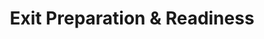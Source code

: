 ---
layout: sub-service
order: 4
title: "Exit Preparation & Readiness"
parent: "Mergers and Acquisitions"
description: "SLKone's Exit Preparation & Readiness services ensure that your organization is well-positioned for exit strategies, whether through sale, IPO, or other means, maximizing value and facilitating a smooth transition."
approach: "We assist in preparing your organization for exit by optimizing financial performance, enhancing operational efficiencies, and strengthening governance structures. Our approach includes strategic planning, performance improvement initiatives, and comprehensive readiness assessments to ensure that your company is attractive to potential buyers or investors."
intro: "Positioning your organization for a successful exit through financial optimization, operational improvements, and robust governance strategies, ensuring attractiveness to potential buyers or investors."
focus_areas:
  - title: "Next-Step Roadmap Development"
    content: "Facilitate the strategic roadmap for the next stage of investment or exit."
  - title: "High-Impact Implementation"
    content: "Implement high-impact, short-timeline initiatives to prepare for the transition."
  - title: "Ongoing Improvement Roadmap and Value Articulation"
    content: "Support the creation of the next investment thesis by identifying post-transaction improvements."
  - title: "Business Transition Support"
    content: "Partner with your team to ensure a smooth and efficient business transition during sale or other exit processes."
why_choose:
  - "Maximized Valuation: Enhance your organization's attractiveness to potential buyers or investors."
  - "Comprehensive Preparation: Address all aspects of exit readiness, from financials to operations."
  - "Experienced Advisors: Work with consultants who have a proven track record in exit strategies."
  - "Smooth Transition: Ensure a seamless shift during the exit process with minimal disruption."
cta: "Contact us to discover how our Exit Preparation & Readiness services can maximize the value of your organization and facilitate a smooth transition to your next venture."
icon: "fa-door-closed"
color: "forest"
image: "/assets/images/backgrounds/exit-preparation-readiness.webp"
permalink: /services/mergers-and-acquisitions/exit-preparation-readiness
redirect_to: /services/mergers-and-acquisitions#exit-preparation-readiness
---
